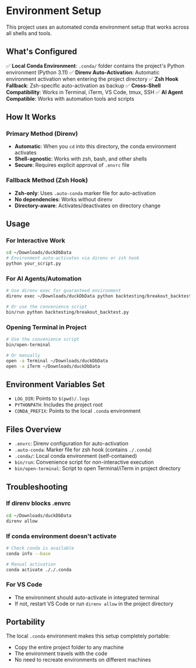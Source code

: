 # Environment Setup

This project uses an automated conda environment setup that works across all shells and tools.

## What's Configured

✅ **Local Conda Environment**: `.conda/` folder contains the project's Python environment (Python 3.11)
✅ **Direnv Auto-Activation**: Automatic environment activation when entering the project directory
✅ **Zsh Hook Fallback**: Zsh-specific auto-activation as backup
✅ **Cross-Shell Compatibility**: Works in Terminal, iTerm, VS Code, tmux, SSH
✅ **AI Agent Compatible**: Works with automation tools and scripts

## How It Works

### Primary Method (Direnv)
- **Automatic**: When you `cd` into this directory, the conda environment activates
- **Shell-agnostic**: Works with zsh, bash, and other shells
- **Secure**: Requires explicit approval of `.envrc` file

### Fallback Method (Zsh Hook)
- **Zsh-only**: Uses `.auto-conda` marker file for auto-activation
- **No dependencies**: Works without direnv
- **Directory-aware**: Activates/deactivates on directory change

## Usage

### For Interactive Work
```bash
cd ~/Downloads/duckDbData
# Environment auto-activates via direnv or zsh hook
python your_script.py
```

### For AI Agents/Automation
```bash
# Use direnv exec for guaranteed environment
direnv exec ~/Downloads/duckDbData python backtesting/breakout_backtest.py

# Or use the convenience script
bin/run python backtesting/breakout_backtest.py
```

### Opening Terminal in Project
```bash
# Use the convenience script
bin/open-terminal

# Or manually
open -a Terminal ~/Downloads/duckDbData
open -a iTerm ~/Downloads/duckDbData
```

## Environment Variables Set

- `LOG_DIR`: Points to `$(pwd)/.logs`
- `PYTHONPATH`: Includes the project root
- `CONDA_PREFIX`: Points to the local `.conda` environment

## Files Overview

- `.envrc`: Direnv configuration for auto-activation
- `.auto-conda`: Marker file for zsh hook (contains `./.conda`)
- `.conda/`: Local conda environment (self-contained)
- `bin/run`: Convenience script for non-interactive execution
- `bin/open-terminal`: Script to open Terminal/iTerm in project directory

## Troubleshooting

### If direnv blocks .envrc
```bash
cd ~/Downloads/duckDbData
direnv allow
```

### If conda environment doesn't activate
```bash
# Check conda is available
conda info --base

# Manual activation
conda activate ././.conda
```

### For VS Code
- The environment should auto-activate in integrated terminal
- If not, restart VS Code or run `direnv allow` in the project directory

## Portability

The local `.conda` environment makes this setup completely portable:
- Copy the entire project folder to any machine
- The environment travels with the code
- No need to recreate environments on different machines



